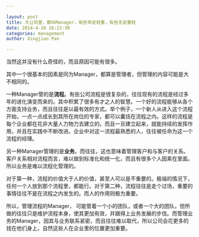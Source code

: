 ```yaml
---

layout: post
title: 大公司里，都叫Manager，有些举足轻重，有些无足重轻
date: 2014-4-10 16:22:30
categories: management
author: Xingjian Pan

---
```


当然这并没有什么奇怪的，而且原因可能有很多。

其中一个很基本的因素是同为Manager，都算是管理者，但管理的内容可能是大不相同的。

一种Manager管的是**流程**。有些公司流程是很复杂的，往往现有的流程是经过多年的进化演变而来的。其中积累了很多有才之人的智慧。一个好的流程能够从各个方面支持业务，而且往往是以最有效的方式。举个例子，一个新人从进入这个流程开始，一点一点成长到其所在岗位的专家，都可以囊括在流程之内。这样的流程是每个企业都在花非大量人力物力去建立的。而且一旦建立起来，就能持续的发挥作用，并且在实践中不断改进。企业中对这一流程最熟悉的人，往往被任命为这一个流程的经理。

另一种Manager管理的是**业务**。而往往，这也意味着管理客户和与客户的关系。客户关系相对流程而言，难以做到标准化和统一化，而且有很多个人因素在里面。所以业务是难以流程化管理的。

对于第一种，流程的价值大于人的价值，甚至人可以是不重要的。极端的情况下，任何一个人放到那个流程里，都能行。对于第二种，流程往往是走个过场，重要的事情往往不是在流程之内发生的。而人的作用则极为重要。

所以，管理流程的Manager， 可能管着一个小的团队，或者一个大的团队，但所做的往往只是维护流程本身，使其更加有效，并跟得上业务发展的步伐。而管理业务的Manager，因其与业务联系紧密，而且往往难以取代，所以公司会花更多的钱在他们身上，自然这些人在企业里的位置更加重要。

